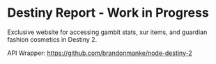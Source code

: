 # Destiny Report - Work in Progress

Exclusive website for accessing gambit stats, xur items, and guardian fashion cosmetics in Destiny 2.

API Wrapper:
https://github.com/brandonmanke/node-destiny-2
